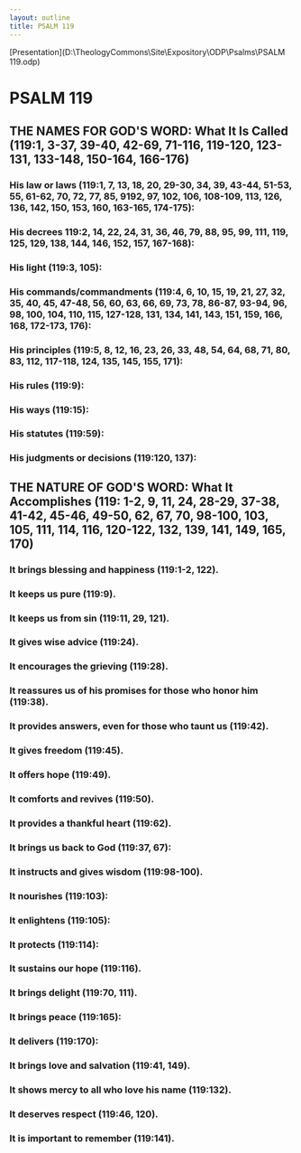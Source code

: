 ```yaml
---
layout: outline
title: PSALM 119
---
```

[Presentation](D:\TheologyCommons\Site\Expository\ODP\Psalms\PSALM 119.odp)
# PSALM 119 
## THE NAMES FOR GOD\'S WORD: What It Is Called (119:1, 3-37, 39-40, 42-69, 71-116, 119-120, 123-131, 133-148, 150-164, 166-176) 
###  His law or laws (119:1, 7, 13, 18, 20, 29-30, 34, 39, 43-44, 51-53, 55, 61-62, 70, 72, 77, 85, 9192, 97, 102, 106, 108-109, 113, 126, 136, 142, 150, 153, 160, 163-165, 174-175): 
###  His decrees 119:2, 14, 22, 24, 31, 36, 46, 79, 88, 95, 99, 111, 119, 125, 129, 138, 144, 146, 152, 157, 167-168): 
###  His light (119:3, 105): 
###  His commands/commandments (119:4, 6, 10, 15, 19, 21, 27, 32, 35, 40, 45, 47-48, 56, 60, 63, 66, 69, 73, 78, 86-87, 93-94, 96, 98, 100, 104, 110, 115, 127-128, 131, 134, 141, 143, 151, 159, 166, 168, 172-173, 176): 
###  His principles (119:5, 8, 12, 16, 23, 26, 33, 48, 54, 64, 68, 71, 80, 83, 112, 117-118, 124, 135, 145, 155, 171): 
###  His rules (119:9): 
###  His ways (119:15): 
###  His statutes (119:59): 
###  His judgments or decisions (119:120, 137): 
## THE NATURE OF GOD\'S WORD: What It Accomplishes (119: 1-2, 9, 11, 24, 28-29, 37-38, 41-42, 45-46, 49-50, 62, 67, 70, 98-100, 103, 105, 111, 114, 116, 120-122, 132, 139, 141, 149, 165, 170) 
###  It brings blessing and happiness (119:1-2, 122). 
###  It keeps us pure (119:9). 
###  It keeps us from sin (119:11, 29, 121). 
###  It gives wise advice (119:24). 
###  It encourages the grieving (119:28). 
###  It reassures us of his promises for those who honor him (119:38). 
###  It provides answers, even for those who taunt us (119:42). 
###  It gives freedom (119:45). 
###  It offers hope (119:49). 
###  It comforts and revives (119:50). 
###  It provides a thankful heart (119:62). 
###  It brings us back to God (119:37, 67): 
###  It instructs and gives wisdom (119:98-100). 
###  It nourishes (119:103): 
###  It enlightens (119:105): 
###  It protects (119:114): 
###  It sustains our hope (119:116). 
###  It brings delight (119:70, 111). 
###  It brings peace (119:165): 
###  It delivers (119:170): 
###  It brings love and salvation (119:41, 149). 
###  It shows mercy to all who love his name (119:132). 
###  It deserves respect (119:46, 120). 
###  It is important to remember (119:141). 
